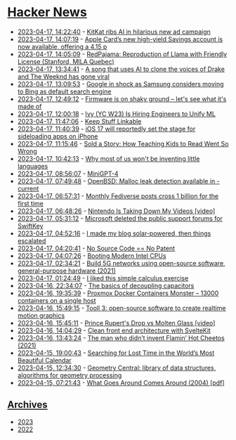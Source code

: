 # [Hacker News](https://kherrick.github.io/hacker-news/)

* [2023-04-17, 14:22:40](https://news.ycombinator.com/item?id=35601147) - [KitKat ribs AI in hilarious new ad campaign](https://www.creativebloq.com/news/kit-kat-ai-ad)
* [2023-04-17, 14:07:19](https://news.ycombinator.com/item?id=35600882) - [Apple Card’s new high-yield Savings account is now available, offering a 4.15 p](https://www.apple.com/newsroom/2023/04/apple-cards-new-high-yield-savings-account-is-now-available-offering-a-4-point-15-percent-apy/)
* [2023-04-17, 14:05:09](https://news.ycombinator.com/item?id=35600860) - [RedPajama: Reproduction of Llama with Friendly License (Stanford, MILA Quebec)](https://www.together.xyz/blog/redpajama)
* [2023-04-17, 13:34:41](https://news.ycombinator.com/item?id=35600463) - [A song that uses AI to clone the voices of Drake and The Weeknd has gone viral](https://www.bbc.co.uk/news/entertainment-arts-65298834)
* [2023-04-17, 13:09:53](https://news.ycombinator.com/item?id=35600087) - [Google in shock as Samsung considers moving to Bing as default search engine](https://www.sammobile.com/news/samsung-galaxy-phones-tablets-bing-search-replace-google-default-search-engine/)
* [2023-04-17, 12:49:12](https://news.ycombinator.com/item?id=35599884) - [Firmware is on shaky ground – let&#x27;s see what it&#x27;s made of](https://www.theregister.com/2023/04/17/opinion_column/)
* [2023-04-17, 12:00:18](https://news.ycombinator.com/item?id=35599474) - [Ivy (YC W23) Is Hiring Engineers to Unify ML](https://www.ycombinator.com/companies/ivy/jobs)
* [2023-04-17, 11:47:06](https://news.ycombinator.com/item?id=35599363) - [Keep Stuff Linkable](https://animaomnium.github.io/keep-stuff-linkable/)
* [2023-04-17, 11:40:39](https://news.ycombinator.com/item?id=35599315) - [iOS 17 will reportedly set the stage for sideloading apps on iPhone](https://techcrunch.com/2023/04/17/ios-17-will-reportedly-set-the-stage-for-sideloading-apps-on-iphone/)
* [2023-04-17, 11:15:46](https://news.ycombinator.com/item?id=35599181) - [Sold a Story: How Teaching Kids to Read Went So Wrong](https://features.apmreports.org/sold-a-story/)
* [2023-04-17, 10:42:13](https://news.ycombinator.com/item?id=35598975) - [Why most of us won&#x27;t be inventing little languages](http://slesinsky.org/brian/code/little_languages.html)
* [2023-04-17, 08:56:07](https://news.ycombinator.com/item?id=35598281) - [MiniGPT-4](https://minigpt-4.github.io/)
* [2023-04-17, 07:49:48](https://news.ycombinator.com/item?id=35597854) - [OpenBSD: Malloc leak detection available in -current](https://www.undeadly.org/cgi?action=article;sid=20230417074903)
* [2023-04-17, 06:57:31](https://news.ycombinator.com/item?id=35597540) - [Monthly Fediverse posts cross 1 billion for the first time](https://masto.ai/@mg/110212843144499061)
* [2023-04-17, 06:48:26](https://news.ycombinator.com/item?id=35597493) - [Nintendo Is Taking Down My Videos [video]](https://www.youtube.com/watch?v=FSZYpDk9Xm8)
* [2023-04-17, 05:31:12](https://news.ycombinator.com/item?id=35597152) - [Microsoft deleted the public support forums for SwiftKey](https://mastodon.social/@mcc/110209163620520535)
* [2023-04-17, 04:52:16](https://news.ycombinator.com/item?id=35596959) - [I made my blog solar-powered, then things escalated](https://louwrentius.com/i-made-my-blog-solar-powered-then-things-escalated.html)
* [2023-04-17, 04:20:41](https://news.ycombinator.com/item?id=35596819) - [No Source Code == No Patent](https://albertcory50.substack.com/p/no-source-code-no-patent)
* [2023-04-17, 04:07:26](https://news.ycombinator.com/item?id=35596748) - [Booting Modern Intel CPUs](https://mjg59.dreamwidth.org/66109.html)
* [2023-04-17, 02:34:21](https://news.ycombinator.com/item?id=35596267) - [Build 5G networks using open-source software, general-purpose hardware (2021)](https://rs-ojict.pubpub.org/pub/lqhigiva/release/2)
* [2023-04-17, 01:24:49](https://news.ycombinator.com/item?id=35595808) - [I liked this simple calculus exercise](https://blog.plover.com/math/se/calculus-exercise.html)
* [2023-04-16, 22:34:07](https://news.ycombinator.com/item?id=35594853) - [The basics of decoupling capacitors](https://lcamtuf.substack.com/p/the-basics-of-decoupling-capacitors)
* [2023-04-16, 19:35:39](https://news.ycombinator.com/item?id=35593517) - [Proxmox Docker Containers Monster – 13000 containers on a single host](https://www.virtualizationhowto.com/2023/04/proxmox-docker-containers-monster-13000-containers-on-a-single-host/)
* [2023-04-16, 15:49:15](https://news.ycombinator.com/item?id=35591063) - [Tooll 3: open-source software to create realtime motion graphics](https://github.com/still-scene/t3)
* [2023-04-16, 15:45:11](https://news.ycombinator.com/item?id=35591019) - [Prince Rupert&#x27;s Drop vs Molten Glass [video]](https://www.youtube.com/watch?v=C1KT8PS6Zs4)
* [2023-04-16, 14:04:29](https://news.ycombinator.com/item?id=35590129) - [Clean front end architecture with SvelteKit](https://nikoheikkila.fi/blog/clean-frontend-architecture-with-sveltekit/)
* [2023-04-16, 13:43:24](https://news.ycombinator.com/item?id=35589967) - [The man who didn’t invent Flamin’ Hot Cheetos (2021)](https://www.latimes.com/business/story/2021-05-16/flamin-hot-cheetos-richard-montanez)
* [2023-04-15, 19:00:43](https://news.ycombinator.com/item?id=35583525) - [Searching for Lost Time in the World’s Most Beautiful Calendar](https://www.nytimes.com/interactive/2023/04/14/arts/design/tres-riches-heures-calendar.html)
* [2023-04-15, 12:34:30](https://news.ycombinator.com/item?id=35580061) - [Geometry Central: library of data structures, algorithms for geometry processing](https://geometry-central.net/)
* [2023-04-15, 07:21:43](https://news.ycombinator.com/item?id=35578425) - [What Goes Around Comes Around (2004) [pdf]](https://people.cs.umass.edu/~yanlei/courses/CS691LL-f06/papers/SH05.pdf)

## [Archives](archives/index.md)

* [2023](archives/2023/index.md)
* [2022](archives/2022/index.md)

